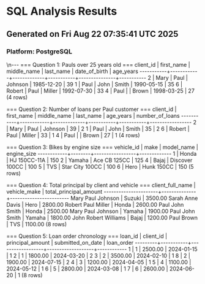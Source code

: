 # SQL Analysis Results
## Generated on Fri Aug 22 07:35:41 UTC 2025
### Platform: PostgreSQL
\n---
=== Question 1: Pauls over 25 years old ===
 client_id | first_name | middle_name | last_name | date_of_birth | age_years 
-----------+------------+-------------+-----------+---------------+-----------
         2 | Mary       | Paul        | Johnson   | 1985-12-20    |        39
         1 | Paul       | John        | Smith     | 1990-05-15    |        35
         6 | Robert     | Paul        | Miller    | 1992-07-30    |        33
         4 | Paul       |             | Brown     | 1998-03-25    |        27
(4 rows)


=== Question 2: Number of loans per Paul customer ===
 client_id | first_name | middle_name | last_name | age_years | number_of_loans 
-----------+------------+-------------+-----------+-----------+-----------------
         2 | Mary       | Paul        | Johnson   |        39 |               2
         1 | Paul       | John        | Smith     |        35 |               2
         6 | Robert     | Paul        | Miller    |        33 |               1
         4 | Paul       |             | Brown     |        27 |               1
(4 rows)


=== Question 3: Bikes by engine size ===
 vehicle_id |  make  |   model_name    | engine_size 
------------+--------+-----------------+-------------
          1 | Honda  | HJ 150CC-11A    | 150
          2 | Yamaha | Ace CB 125CC    | 125
          4 | Bajaj  | Discover 100CC  | 100
          5 | TVS    | Star City 100CC | 100
          6 | Hero   | Hunk 150CC      | 150
(5 rows)


=== Question 4: Total principal by client and vehicle ===
   client_full_name   | vehicle_make | total_principal_amount 
----------------------+--------------+------------------------
 Mary Paul Johnson    | Suzuki       |                3500.00
 Sarah Anne Davis     | Hero         |                2800.00
 Robert Paul Miller   | Honda        |                2600.00
 Paul John Smith      | Honda        |                2500.00
 Mary Paul Johnson    | Yamaha       |                1900.00
 Paul John Smith      | Yamaha       |                1800.00
 John Robert Williams | Bajaj        |                1200.00
 Paul Brown           | TVS          |                1100.00
(8 rows)


=== Question 5: Loan order chronology ===
 loan_id | client_id | principal_amount | submitted_on_date | loan_order 
---------+-----------+------------------+-------------------+------------
       1 |         1 |          2500.00 | 2024-01-15        |          1
       2 |         1 |          1800.00 | 2024-03-20        |          2
       3 |         2 |          3500.00 | 2024-02-10        |          1
       8 |         2 |          1900.00 | 2024-07-15        |          2
       4 |         3 |          1200.00 | 2024-04-05        |          1
       5 |         4 |          1100.00 | 2024-05-12        |          1
       6 |         5 |          2800.00 | 2024-03-08        |          1
       7 |         6 |          2600.00 | 2024-06-20        |          1
(8 rows)

